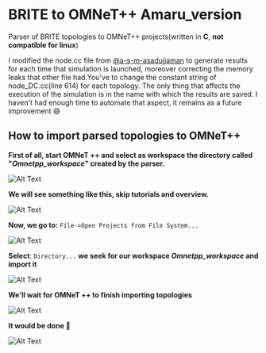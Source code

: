 
# BRITE to OMNeT++ Amaru_version


Parser of BRITE topologies to OMNeT++ projects(written in **C**, **not compatible for linux**) 

I modified the node.cc file from [@a-s-m-asadujjaman](https://github.com/a-s-m-asadujjaman) to generate results for each time that simulation is launched, moreover correcting the memory leaks that other file had.You've to change the constant string of node_DC.cc(line 614) for each topology. The only thing that affects the execution of the simulation is in the name with which the results are saved.
I haven't had enough time to automate that aspect, it remains as a future improvement :smile:

## How to import parsed topologies to OMNeT++

**First of all, start OMNeT ++ and select as workspace the directory called "*Omnetpp_workspace*" created by the parser.**


![Alt Text](https://github.com/gistnetserv-uah/Tools/blob/master/parsers/topology/parser_omnetpp_amaruversion/parser_omnetpp/Images/1.JPG)


**We will see something like this, skip tutorials and overview.**


![Alt Text](https://github.com/gistnetserv-uah/Tools/blob/master/parsers/topology/parser_omnetpp_amaruversion/parser_omnetpp/Images/2.JPG)<!-- .element height="50%" width="50%" -->


**Now, we go to:** `File->Open Projects from File System... `


![Alt Text](https://github.com/gistnetserv-uah/Tools/blob/master/parsers/topology/parser_omnetpp_amaruversion/parser_omnetpp/Images/3.jpg)<!-- .element height="50%" width="50%" -->


**Select**: `Directory...` **we seek for our workspace *Omnetpp_workspace* and import it** 


![Alt Text](https://github.com/gistnetserv-uah/Tools/blob/master/parsers/topology/parser_omnetpp_amaruversion/parser_omnetpp/Images/4.JPG)<!-- .element height="50%" width="50%" -->


**We'll wait for OMNeT ++ to finish importing topologies**


![Alt Text](https://github.com/gistnetserv-uah/Tools/blob/master/parsers/topology/parser_omnetpp_amaruversion/parser_omnetpp/Images/5.jpg)<!-- .element height="50%" width="50%" -->


**It would be done :turtle:**


![Alt Text](https://github.com/gistnetserv-uah/Tools/blob/master/parsers/topology/parser_omnetpp_amaruversion/parser_omnetpp/Images/6.JPG)<!-- .element height="50%" width="50%" -->
